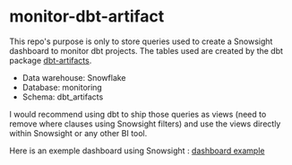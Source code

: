 # monitor-dbt-artifact

This repo's purpose is only to store queries used to create a Snowsight dashboard to monitor dbt projects.
The tables used are created by the dbt package [dbt-artifacts](https://github.com/brooklyn-data/dbt_artifacts/). 

* Data warehouse: Snowflake
* Database: monitoring
* Schema: dbt_artifacts

I would recommend using dbt to ship those queries as views (need to remove where clauses using Snowsight filters) and use the views directly within Snowsight or any other BI tool. 

Here is an exemple dashboard using Snowsight : [dashboard example](dashboard_example/dbt_monitoring_example.jpf)
